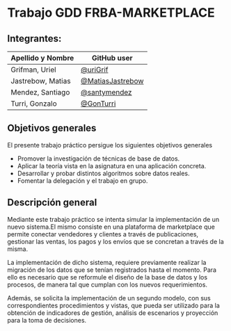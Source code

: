 # Trabajo GDD FRBA-MARKETPLACE

## Integrantes:
 Apellido y Nombre | GitHub user |
|-------------------|-------------|
| Grifman, Uriel | [@uriGrif](https://github.com/uriGrif) |
| Jastrebow, Matias  | [@MatiasJastrebow](https://github.com/MatiasJastrebow) |
| Mendez, Santiago   | [@santymendez](https://github.com/santymendez) |
| Turri, Gonzalo  | [@GonTurri](https://github.com/GonTurri) | 

## Objetivos generales
El presente trabajo práctico persigue los siguientes objetivos generales
- Promover la investigación de técnicas de base de datos.
- Aplicar la teoría vista en la asignatura en una aplicación concreta.
- Desarrollar y probar distintos algoritmos sobre datos reales.
- Fomentar la delegación y el trabajo en grupo.
  
## Descripción general

Mediante este trabajo práctico se intenta simular la implementación de un nuevo
sistema.El mismo consiste en una plataforma de marketplace que permite conectar
vendedores y clientes a través de publicaciones, gestionar las ventas, los pagos y los
envíos que se concretan a través de la misma.

La implementación de dicho sistema, requiere previamente realizar la migración de los
datos que se tenían registrados hasta el momento. Para ello es necesario que se
reformule el diseño de la base de datos y los procesos, de manera tal que cumplan con
los nuevos requerimientos.

Además, se solicita la implementación de un segundo modelo, con sus correspondientes
procedimientos y vistas, que pueda ser utilizado para la obtención de indicadores de
gestión, análisis de escenarios y proyección para la toma de decisiones.
